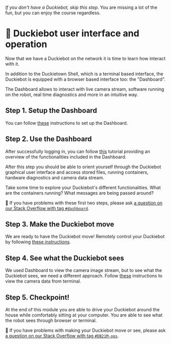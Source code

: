 _If you don't have a Duckiebot, skip this step_. You are missing a lot of the fun, but you can enjoy the course regardless.

# 🚙 Duckiebot user interface and operation

Now that we have a Duckiebot on the network it is time to learn how interact with it.

In addition to the Duckietown Shell, which is a terminal based interface, the Duckiebot is equipped with a browser based interface too: the "Dashboard".

The Dashboard allows to interact with live camera stream, software running on the robot, real time diagnostics and more in an intuitive way.  

## Step 1. Setup the Dashboard   

You can follow [these][book-dashboard-setup-tutorial] instructions to set up the Dashboard.

## Step 2. Use the Dashboard     

After successfully logging in, you can follow [this][book-dashboard-use-tutorial] tutorial providing an overview of the functionalities included in the Dashboard.

After this step you should be able to orient yourself through the Duckiebot graphical user interface and access stored files, running containers, hardware diagnostics and camera data stream.

Take some time to explore your Duckiebot's different functionalities. What are the containers running? What messages are being passed around?    

🤔 If you have problems with these first two steps, please ask [a question on our Stack Overflow with tag `#dashboard`](https://stackoverflow.com/c/duckietown/questions/tagged/dashboard).

## Step 3. Make the Duckiebot move

We are ready to have the Duckiebot move! Remotely control your Duckiebot by following [these instructions][book-db-move].

[book-db-move]:https://docs.duckietown.org/daffy/opmanual_duckiebot/out/rc_control.html

## Step 4. See what the Duckiebot sees

We used Dashboard to view the camera image stream, but to see what the Duckiebot sees, we need a different approach. Follow [these][book-db-see] instructions to view the camera data from terminal.

[book-db-see]:https://docs.duckietown.org/daffy/opmanual_duckiebot/out/read_camera_data.html

## Step 5. Checkpoint!

At the end of this module you are able to drive your Duckiebot around the house while comfortably sitting at your computer. You are able to see what the robot sees through browser or terminal.  

🤔 If you have problems with making your Duckiebot move or see, please ask [a question on our Stack Overflow with tag `#DB21M-ops`](https://stackoverflow.com/c/duckietown/questions/tagged/DB21M-ops).

[book-dashboard-setup-tutorial]: https://docs.duckietown.org/daffy/opmanual_duckiebot/out/duckiebot_dashboard_setup.html

[book-dashboard-use-tutorial]: https://docs.duckietown.org/daffy/opmanual_duckiebot/out/duckiebot_dashboard_use.html





<!--
TODO: See comments - Take a selfie with the robot
-->
